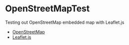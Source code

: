 # OpenStreetMapTest
Testing out OpenStreetMap embedded map with Leaflet.js

* [OpenStreetMap](https://wiki.openstreetmap.org/wiki/Develop)
* [Leaflet.js](http://leafletjs.com)

